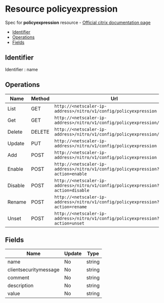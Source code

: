 # Resource policyexpression

Spec for **policyexpression** resource - [Official citrix documentation page](https://developer-docs.citrix.com/projects/netscaler-nitro-api/en/12.0/configuration/policy/policyexpression/policyexpression/)

- [Identifier](#identifier)
- [Operations](#operations)
- [Fields](#fields)

## Identifier

Identifier : name

## Operations

| Name | Method | Url |
|----|----|----|
| List | GET | `http://<netscaler-ip-address>/nitro/v1/config/policyexpression` |
| Get | GET | `http://<netscaler-ip-address>/nitro/v1/config/policyexpression/<name>` |
| Delete | DELETE | `http://<netscaler-ip-address>/nitro/v1/config/policyexpression/<name>` |
| Update | PUT | `http://<netscaler-ip-address>/nitro/v1/config/policyexpression` |
| Add | POST | `http://<netscaler-ip-address>/nitro/v1/config/policyexpression` |
| Enable | POST | `http://<netscaler-ip-address>/nitro/v1/config/policyexpression?action=enable` |
| Disable | POST | `http://<netscaler-ip-address>/nitro/v1/config/policyexpression?action=disable` |
| Rename | POST | `http://<netscaler-ip-address>/nitro/v1/config/policyexpression?action=rename` |
| Unset | POST | `http://<netscaler-ip-address>/nitro/v1/config/policyexpression?action=unset` |

## Fields

| Name | Update | Type |
|----|----|----|
| name | No | string |
| clientsecuritymessage | No | string |
| comment | No | string |
| description | No | string |
| value | No | string |

